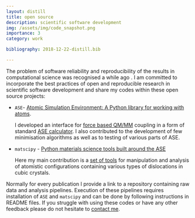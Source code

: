 ```yaml
---
layout: distill
title: open source
description: scientific software development
img: /assets/img/code_snapshot.png
importance: 3
category: work

bibliography: 2018-12-22-distill.bib

---
```


The problem of software reliability and reproducibility of the results in computational science was recognised a while ago <d-cite key="merali2010computational,Baker2016"></d-cite>. I am committed to incorporate the best practices of open and reproducible research <d-cite key="Mesirov2010, manifesto, FAIR"></d-cite> in scientific software development and share my codes within these open source projects:

- `ASE`- [Atomic Simulation Environment: A Python library for working with atoms](https://wiki.fysik.dtu.dk/ase/).

    I developed an interface for [force based QM/MM](https://wiki.fysik.dtu.dk/ase/ase/calculators/qmmm.html?highlight=qmmm#force-based-qm-mm) coupling in a form of standard [ASE calculator](https://wiki.fysik.dtu.dk/ase/ase/calculators/calculators.html#module-ase.calculators). I also contributed to the development of few minimisation algorithms as well as to testing of various parts of ASE.

- `matscipy` - [Python materials science tools built around the ASE](https://github.com/libAtoms/matscipy)

    Here my main contribution is a [set of tools](https://github.com/libAtoms/matscipy/blob/master/matscipy/dislocation.py) for manipulation and analysis of atomistic configurations containing various types of dislocations in cubic crystals.

Normally for every publication I provide a link to a repository containing raw data and analysis pipelines. Execution of these pipelines requires installation of `ASE` and `matscipy` and can be done by following instructions in README files. If you struggle with using these codes or have any other feedback please do not hesitate to [contact me](mailto:Petr.Y.Grigorev@gmail.com).
